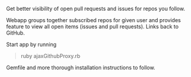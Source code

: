 Get better visibility of open pull requests and issues for repos you follow.

Webapp groups together subscribed repos for given user and provides feature to view all open items (issues and pull requests).  Links back to GitHub.

Start app by running

> ruby ajaxGithubProxy.rb

Gemfile and more thorough installation instructions to follow.
